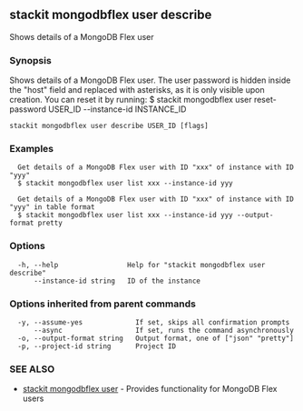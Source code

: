 ## stackit mongodbflex user describe

Shows details of a MongoDB Flex user

### Synopsis

Shows details of a MongoDB Flex user.
The user password is hidden inside the "host" field and replaced with asterisks, as it is only visible upon creation. You can reset it by running:
  $ stackit mongodbflex user reset-password USER_ID --instance-id INSTANCE_ID

```
stackit mongodbflex user describe USER_ID [flags]
```

### Examples

```
  Get details of a MongoDB Flex user with ID "xxx" of instance with ID "yyy"
  $ stackit mongodbflex user list xxx --instance-id yyy

  Get details of a MongoDB Flex user with ID "xxx" of instance with ID "yyy" in table format
  $ stackit mongodbflex user list xxx --instance-id yyy --output-format pretty
```

### Options

```
  -h, --help                 Help for "stackit mongodbflex user describe"
      --instance-id string   ID of the instance
```

### Options inherited from parent commands

```
  -y, --assume-yes             If set, skips all confirmation prompts
      --async                  If set, runs the command asynchronously
  -o, --output-format string   Output format, one of ["json" "pretty"]
  -p, --project-id string      Project ID
```

### SEE ALSO

* [stackit mongodbflex user](./stackit_mongodbflex_user.md)	 - Provides functionality for MongoDB Flex users

